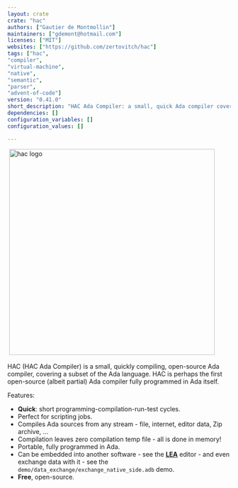 ```yaml
---
layout: crate
crate: "hac"
authors: ["Gautier de Montmollin"]
maintainers: ["gdemont@hotmail.com"]
licenses: ["MIT"]
websites: ["https://github.com/zertovitch/hac"]
tags: ["hac",
"compiler",
"virtual-machine",
"native",
"semantic",
"parser",
"advent-of-code"]
version: "0.41.0"
short_description: "HAC Ada Compiler: a small, quick Ada compiler covering a subset of Ada"
dependencies: []
configuration_variables: []
configuration_values: []

---
```

&nbsp;<img src="https://hacadacompiler.sourceforge.io/hac_anim.gif" alt="hac logo" width="464" height="auto">

HAC (HAC Ada Compiler) is a small, quickly compiling, open-source Ada compiler, covering a subset of the Ada language.
HAC is perhaps the first open-source (albeit partial) Ada compiler fully programmed in Ada itself.

Features:

* **Quick**: short programming-compilation-run-test cycles.
* Perfect for scripting jobs.
* Compiles Ada sources from any stream - file, internet, editor data, Zip archive, ...
* Compilation leaves zero compilation temp file - all is done in memory!
* Portable, fully programmed in Ada.
* Can be embedded into another software - see the [**LEA**](https://l-e-a.sourceforge.io/) editor - and even exchange data with it - see the `demo/data_exchange/exchange_native_side.adb` demo.
* **Free**, open-source.


